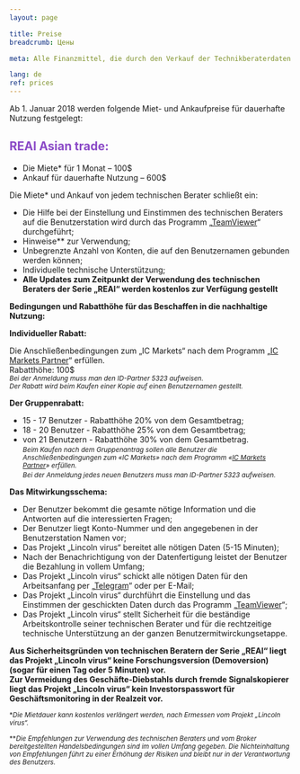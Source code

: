 ```yaml
---
layout: page

title: Preise
breadcrumb: Цены

meta: Alle Finanzmittel, die durch den Verkauf der Technikberaterdaten erworben wurden, dienen zum Zweck der Wohltätigkeit.

lang: de
ref: prices
---
```


Ab 1. Januar 2018 werden folgende Miet- und Ankaufpreise für dauerhafte Nutzung festgelegt:

## <span style="color:#8b4ac7">REAl Asian trade:</span>

- Die Miete* für 1 Monat – 100$   
- Ankauf für dauerhafte Nutzung – 600$

Die Miete* und Ankauf  von jedem technischen Berater schließt ein:

- Die Hilfe bei der Einstellung und Einstimmen des technischen Beraters auf die Benutzerstation wird durch das Programm „<a href="https://www.teamviewer.com/" target="_blank">TeamViewer</a>“ durchgeführt;  
- Hinweise** zur Verwendung;  
- Unbegrenzte Anzahl von Konten, die auf den Benutzernamen gebunden werden können;  
- Individuelle technische Unterstützung;  
- **Alle Updates zum Zeitpunkt der Verwendung des technischen Beraters der Serie „REAl“ werden kostenlos zur Verfügung gestellt**  

**Bedingungen und Rabatthöhe für das Beschaffen in die nachhaltige Nutzung:**  

**Individueller Rabatt:**  

Die Anschließenbedingungen zum „IC Markets“ nach dem Programm „<a href="https://lincolnvirus.com/de/ea/ic_markets" target="_blank">IC Markets Partner</a>“ erfüllen.  
Rabatthöhe: 100$  
<small>_Bei der Anmeldung muss man den ID-Partner 5323 aufweisen._</small>  
<small>_Der Rabatt wird beim Kaufen einer Kopie auf einen Benutzernamen gestellt._</small>  

**Der Gruppenrabatt:**  

- 15 - 17 Benutzer - Rabatthöhe 20% von dem Gesamtbetrag;  
- 18 - 20 Benutzer - Rabatthöhe 25% von dem Gesamtbetrag;  
- von 21 Benutzern - Rabatthöhe 30% von dem Gesamtbetrag.  
<small>_Beim Kaufen nach dem Gruppenantrag sollen alle Benutzer die Anschließenbedingungen zum «IC Markets» nach dem Programm «<a href="https://lincolnvirus.com/de/ea/ic_markets" target="_blank">IC Markets Partner</a>» erfüllen._</small>  
<small>_Bei der Anmeldung jedes neuen Benutzers muss man ID-Partner 5323 aufweisen._</small>  

**Das Mitwirkungsschema:**  

- Der Benutzer bekommt die gesamte nötige Information und die Antworten auf die interessierten Fragen;  
- Der Benutzer liegt Konto-Nummer und den angegebenen in der Benutzerstation Namen vor;  
- Das Projekt „Lincoln virus“ bereitet alle nötigen Daten (5-15 Minuten);  
- Nach der Benachrichtigung von der Datenfertigung leistet der Benutzer die Bezahlung in vollem Umfang;  
- Das Projekt „Lincoln virus“ schickt alle nötigen Daten für den Arbeitsanfang per „<a href="https://t.me/chutkoy" target="_blank">Telegram</a>“ oder per E-Mail;  
- Das Projekt „Lincoln virus“ durchführt die Einstellung und das Einstimmen der geschickten Daten durch das Programm „<a href="https://www.teamviewer.com/" target="_blank">TeamViewer</a>“;  
- Das Projekt „Lincoln virus“ stellt Sicherheit für die beständige Arbeitskontrolle seiner technischen Berater und für die rechtzeitige technische Unterstützung an der ganzen Benutzermitwirckungsetappe.  

**Aus Sicherheitsgründen von technischen Beratern der Serie „REAl“ liegt das Projekt „Lincoln virus“ keine Forschungsversion (Demoversion) (sogar für einen Tag oder 5 Minuten) vor.**  
**Zur Vermeidung des Geschäfte-Diebstahls durch fremde Signalskopierer liegt das Projekt „Lincoln virus“ kein Investorspasswort für Geschäftsmonitoring in der Realzeit vor.**  

<small>\*_Die Mietdauer kann kostenlos verlängert werden, nach Ermessen vom Projekt „Lincoln virus“._</small>

<small>\*\*_Die Empfehlungen zur Verwendung des technischen Beraters und vom Broker bereitgestellten Handelsbedingungen sind im vollen Umfang gegeben. Die Nichteinhaltung von Empfehlungen führt zu einer Erhöhung der Risiken und bleibt nur in der Verantwortung des Benutzers._</small>
